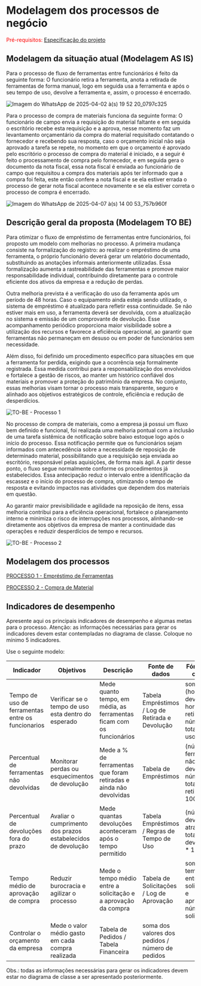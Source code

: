 # Modelagem dos processos de negócio

<span style="color:red">Pré-requisitos: <a href="02-Especificacao.md"> Especificação do projeto</a></span>

## Modelagem da situação atual (Modelagem AS IS)

Para o processo de fluxo de ferramentas entre funcionários é feito da seguinte forma: O funcionário retira a ferramenta, anota a retirada de ferramentas de forma manual, logo em seguida usa a ferramenta e após o seu tempo de uso, devolve a ferramenta e, assim, o processo é encerrado.


![Imagem do WhatsApp de 2025-04-02 à(s) 19 52 20_0797c325](https://github.com/user-attachments/assets/06680ce1-6ac9-49a8-a590-2fd381970c41)


Para o processo de compra de materiais funciona da seguinte forma: O funcionário de campo envia a requisição do material faltante e em seguida o escritório recebe esta requisição e a aprova, nesse momento faz um levantamento orçamentário da compra do material requisitado contatando o fornecedor e recebendo sua resposta, caso o orçamento inicial não seja aprovado a tarefa se repete, no momento em que o orçamento é aprovado pelo escritório o processo de compra do material é iniciado, e a seguir é feito o processamento de compra pelo fornecedor, e em seguida gera o documento da nota fiscal, essa nota fiscal é enviada ao funcionário de campo que requisitou a compra dos materiais após ter informado que a compra foi feita, este então confere a nota fiscal e se ela estiver errada o processo de gerar nota fiscal acontece novamente e se ela estiver correta o processo de compra é encerrado.

![Imagem do WhatsApp de 2025-04-07 à(s) 14 00 53_757b960f](https://github.com/user-attachments/assets/363e9584-b8cc-4b1f-af2b-f0aa48cf064a)

## Descrição geral da proposta (Modelagem TO BE)

Para otimizar o fluxo de empréstimo de ferramentas entre funcionários, foi proposto um modelo com melhorias no processo. A primeira mudança consiste na formalização do registro: ao realizar o empréstimo de uma ferramenta, o próprio funcionário deverá gerar um relatório documentado, substituindo as anotações informais anteriormente utilizadas. Essa formalização aumenta a rastreabilidade das ferramentas e promove maior responsabilidade individual, contribuindo diretamente para o controle eficiente dos ativos da empresa e a redução de perdas.

Outra melhoria prevista é a verificação do uso da ferramenta após um período de 48 horas. Caso o equipamento ainda esteja sendo utilizado, o sistema de empréstimo é atualizado para refletir essa continuidade. Se não estiver mais em uso, a ferramenta deverá ser devolvida, com a atualização no sistema e emissão de um comprovante de devolução. Esse acompanhamento periódico proporciona maior visibilidade sobre a utilização dos recursos e favorece a eficiência operacional, ao garantir que ferramentas não permaneçam em desuso ou em poder de funcionários sem necessidade.

Além disso, foi definido um procedimento específico para situações em que a ferramenta for perdida, exigindo que a ocorrência seja formalmente registrada. Essa medida contribui para a responsabilização dos envolvidos e fortalece a gestão de riscos, ao manter um histórico confiável dos materiais e promover a proteção do patrimônio da empresa. No conjunto, essas melhorias visam tornar o processo mais transparente, seguro e alinhado aos objetivos estratégicos de controle, eficiência e redução de desperdícios.


![TO-BE - Processo 1](https://github.com/user-attachments/assets/77a6eae2-1979-4d32-93c5-13e8fa5a22ac)

No processo de compra de materiais, como a empresa já possui um fluxo bem definido e funcional, foi realizada uma melhoria pontual com a inclusão de uma tarefa sistêmica de notificação sobre baixo estoque logo após o início do processo. Essa notificação permite que os funcionários sejam informados com antecedência sobre a necessidade de reposição de determinado material, possibilitando que a requisição seja enviada ao escritório, responsável pelas aquisições, de forma mais ágil. A partir desse ponto, o fluxo segue normalmente conforme os procedimentos já estabelecidos. Essa antecipação reduz o intervalo entre a identificação da escassez e o início do processo de compra, otimizando o tempo de resposta e evitando impactos nas atividades que dependem dos materiais em questão.

Ao garantir maior previsibilidade e agilidade na reposição de itens, essa melhoria contribui para a eficiência operacional, fortalece o planejamento interno e minimiza o risco de interrupções nos processos, alinhando-se diretamente aos objetivos da empresa de manter a continuidade das operações e reduzir desperdícios de tempo e recursos.

![TO-BE - Processo 2](https://github.com/user-attachments/assets/3fd0cb72-f7d5-474b-b59b-e38445cffe1e)

## Modelagem dos processos

[PROCESSO 1 - Empréstimo de Ferramentas](./processes/processo-1-nome-do-processo.md "Detalhamento do processo 1.")

[PROCESSO 2 - Compra de Material](./processes/processo-2-nome-do-processo.md "Detalhamento do processo 2.")


## Indicadores de desempenho

Apresente aqui os principais indicadores de desempenho e algumas metas para o processo. Atenção: as informações necessárias para gerar os indicadores devem estar contempladas no diagrama de classe. Coloque no mínimo 5 indicadores.

Use o seguinte modelo:

| **Indicador** | **Objetivos** | **Descrição** | **Fonte de dados** | **Fórmula de cálculo** |
| ---           | ---           | ---           | ---             | ---             |
| Tempo de uso de ferramentas entre os funcionarios | Verificar se o tempo de uso esta dentro do esperado | Mede quanto tempo, em média, as ferramentas ficam com os funcionários | Tabela Empréstimos / Log de Retirada e Devolução | soma de (hora da devolução - hora da retirada) / número total de usos |
| Percentual de ferramentas não devolvidas | Monitorar perdas ou esquecimentos de devolução| Mede a % de ferramentas que foram retiradas e ainda não devolvidas | Tabela de Empréstimos | (número de ferramentas não devolvidas / número total de retiradas) * 100 |
| Percentual de devoluções fora do prazo | Avaliar o cumprimento dos prazos estabelecidos de devolução | Mede quantas devoluções aconteceram após o tempo permitido | Tabela Empréstimos / Regras de Tempo de Uso | (número de devoluções atrasadas / total de devoluções) * 100 |
| Tempo médio de aprovação de compra | Reduzir burocracia e agilizar o processo |Mede o tempo médio entre a solicitação e a aprovação da compra | Tabela de Solicitações / Log de Aprovação | soma dos tempos entre solicitação e aprovação / número de solicitações |
|Controlar o orçamento da empresa|Mede o valor médio gasto em cada compra realizada| Tabela de Pedidos / Tabela Financeira | soma dos valores dos pedidos / número de pedidos|


Obs.: todas as informações necessárias para gerar os indicadores devem estar no diagrama de classe a ser apresentado posteriormente.
